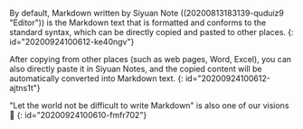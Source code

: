 By default, Markdown written by Siyuan Note ((20200813183139-quduiz9 "Editor")) is the Markdown text that is formatted and conforms to the standard syntax, which can be directly copied and pasted to other places.
{: id="20200924100612-ke40ngv"}

After copying from other places (such as web pages, Word, Excel), you can also directly paste it in Siyuan Notes, and the copied content will be automatically converted into Markdown text.
{: id="20200924100612-ajtns1t"}

"Let the world not be difficult to write Markdown" is also one of our visions 🤣
{: id="20200924100610-fmfr702"}
